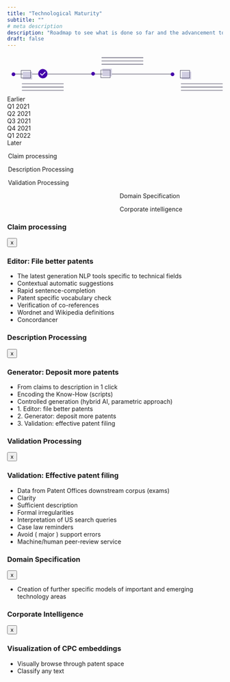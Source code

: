 ```yaml
---
title: "Technological Maturity"
subtitle: ""
# meta description
description: "Roadmap to see what is done so far and the advancement towards future"
draft: false
---
```


<!-- Banner for Roadmap Page-->
<div class="roadmap">
<div class='timeline-img'><svg width="926" height="174" viewBox="0 0 926 174" fill="none" xmlns="http://www.w3.org/2000/svg"><g id="roadmap"><path id="Vector" d="M711.102 82.0398H21.1026V84.0398H711.102V82.0398Z" fill="#3F3D56"/><path id="lineOne" d="M242.388 123.89H63.261V125.902H242.388V123.89Z" fill="#3F3D56"/><path id="lineTwo" d="M242.388 137.978H63.261V139.991H242.388V137.978Z" fill="#3F3D56"/><path id="lineThree" d="M242.388 152.067H63.261V154.08H242.388V152.067Z" fill="#3F3D56"/><path id="rectOne" d="M107.194 73.3357H66.904V106.072H107.194V73.3357Z" fill="#D0CDE1"/><path id="Vector_2" d="M101.319 101.035H59.3496V66.6206H101.319V101.035ZM61.0283 99.3565H99.6399V68.2994H61.0283V99.3565Z" fill="#3F3D56"/><path id="Vector_3" d="M27 92.1786C31.4183 92.1786 35 88.5969 35 84.1786C35 79.7603 31.4183 76.1786 27 76.1786C22.5817 76.1786 19 79.7603 19 84.1786C19 88.5969 22.5817 92.1786 27 92.1786Z" fill="#4400AA"/><path id="oneLine" d="M925.388 123.89H746.261V125.902H925.388V123.89Z" fill="#3F3D56"/><path id="twoLine" d="M925.388 137.978H746.261V139.991H925.388V137.978Z" fill="#3F3D56"/><path id="threeLine" d="M925.388 152.067H746.261V154.08H925.388V152.067Z" fill="#3F3D56"/><path id="rectThree" d="M790.194 73.3357H749.904V106.072H790.194V73.3357Z" fill="#D0CDE1"/><path id="Vector_4" d="M784.319 101.035H742.35V66.6206H784.319V101.035ZM744.028 99.3565H782.64V68.2994H744.028V99.3565Z" fill="#3F3D56"/><path id="Vector_5" d="M710 92.1786C714.418 92.1786 718 88.5969 718 84.1786C718 79.7603 714.418 76.1786 710 76.1786C705.582 76.1786 702 79.7603 702 84.1786C702 88.5969 705.582 92.1786 710 92.1786Z" fill="#4400AA"/><path id="line3" d="M584.388 40.1772H405.261V42.1899H584.388V40.1772Z" fill="#3F3D56"/><path id="line2" d="M584.388 26.0886H405.261V28.1013H584.388V26.0886Z" fill="#3F3D56"/><path id="line1" d="M584.388 12H405.261V14.0127H584.388V12Z" fill="#3F3D56"/><path id="rectTwo" d="M449.194 60.0082H408.904V92.744H449.194V60.0082Z" fill="#D0CDE1"/><path id="Vector_6" d="M443.319 99.4591H401.35V65.0444H443.319V99.4591ZM403.028 97.7803H441.64V66.7232H403.028V97.7803Z" fill="#3F3D56"/><path id="Vector_7" d="M369 89.9011C373.418 89.9011 377 86.3194 377 81.9011C377 77.4828 373.418 73.9011 369 73.9011C364.582 73.9011 361 77.4828 361 81.9011C361 86.3194 364.582 89.9011 369 89.9011Z" fill="#4400AA"/><path id="Vector_8" d="M153.102 100.04C163.044 100.04 171.102 91.9809 171.102 82.0398C171.102 72.0987 163.044 64.0398 153.102 64.0398C143.161 64.0398 135.102 72.0987 135.102 82.0398C135.102 91.9809 143.161 100.04 153.102 100.04Z" fill="white"/><path id="Vector_9" d="M153.087 61.7653C149.148 61.7653 145.298 62.9332 142.023 65.1213C138.749 67.3094 136.196 70.4194 134.689 74.0581C133.182 77.6968 132.787 81.7007 133.556 85.5636C134.324 89.4264 136.221 92.9746 139.006 95.7595C141.791 98.5445 145.339 100.441 149.202 101.209C153.065 101.978 157.068 101.583 160.707 100.076C164.346 98.569 167.456 96.0167 169.644 92.7419C171.832 89.4672 173 85.6171 173 81.6786C173 79.0636 172.485 76.4741 171.484 74.0581C170.483 71.6421 169.017 69.4469 167.168 67.5977C165.318 65.7486 163.123 64.2818 160.707 63.2811C158.291 62.2803 155.702 61.7653 153.087 61.7653ZM149.651 90.5898L141.086 82.0242L143.488 79.6216L149.66 85.7927L162.685 72.7674L165.087 75.17L149.651 90.5898Z" fill="#4400AA"/></g></svg>
</div>
<div id="timeline">
  <!-- ROADMAP CHART -->
  <div id="life">
    <section class="year earlier" style="left: 0px">Earlier</section>
    <section class="year q1-2021" style="left: 130px">Q1 2021</section>
    <section class="year q2-2021" style="left: 260px">Q2 2021</section>
    <section class="year q3-2021" style="left: 390px">Q3 2021</section>
    <section class="year q4-2021" style="left: 520px">Q4 2021</section>
    <section class="year q1-2022" style="left: 650px">Q1 2022</section>
    <section class="year later" style="left: 780px">Later</section>
    <div class="event" style="margin-left: 2px">
      <div class="time claim red-div" style="width: 392px" data-toggle="modal" data-target='#claim'>
      <div class="text-container"><p>Claim processing</p></div>
      </div>
    </div>
    <div class="event" style="margin-left: 2px">
      <div class="time description green-div" style="width: 390px" data-toggle="modal" data-target='#description'><div class="text-container"><p>Description Processing</p></div></div>
    </div>
    <div class="event" style="margin-left: 2px">
      <div class="time validation orange-div" style="width: 522px" data-toggle="modal" data-target='#validation'><div class="text-container"><p>Validation Processing</p></div></div>
    </div>
    <div class="event" style="margin-left: 263px">
      <div class="time domain blue-div" style="width: 650px" data-toggle="modal" data-target='#domain'><div class="text-container"><p>Domain Specification</p></div></div>
    </div>
    <div class="event" style="margin-left: 263px">
      <div class="time corporate violet-div" style="width: 650px" data-toggle="modal" data-target='#corporate'><div class="text-container"><p>Corporate intelligence</p></div></div>
    </div>
    <!-- MODAL POPUP  -->
    <div class="modal fade" id='claim'>
      <div class="modal-dialog modal-lg">
        <div class="modal-content">
          <div class="modal-header">
            <h3>Claim processing</h3>
            <button class="close" type="button" data-dismiss='modal'>x</button>
          </div>
          <div class="modal-body">
            <img src="/images/processor.svg" alt="">     
              <div class="popup-content"><h3>Editor: File better patents</h3>
                <ul>
                <li>The latest generation NLP tools specific to technical fields </li>
                <li>Contextual automatic suggestions</li>
                <li>Rapid sentence-completion</li>
                <li>Patent specific vocabulary check</li>
                <li>Verification of co-references</li>
                <li>Wordnet and Wikipedia definitions</li>
                <li>Concordancer</li>
                </ul>
              </div>
        </div>
<!-- END MODAL-CONTENT -->
</div>
<!-- END MODAL-DIALOG -->
    </div>
    </div>
<!-- END MODAL  -->
<!-- MODAL POPUP  -->
<div class="modal fade" id='description'>
<div class="modal-dialog modal-lg">
<div class="modal-content">
<div class="modal-header text-center">
<h3>Description Processing <br>  </h3>
<button class="close" type="button" data-dismiss='modal'>x</button>
</div>
<div class="modal-body">
  <img src="/images/processor.svg" alt="">
    <div class="popup-content"><h3>Generator: Deposit more patents</h3>
    <ul>
    <li>From claims to description in 1 click</li>
    <li>Encoding the Know-How
    (scripts)</li>
    <li>Controlled generation
    (hybrid AI, parametric approach)</li>
    <li>1. Editor: file better patents</li>
    <li>2. Generator: deposit more patents</li>
    <li>3. Validation: effective patent filing</li>
    </ul>
    </div>
</div>  
</div>
<!-- END MODAL-CONTENT -->
</div>
<!-- END MODAL-DIALOG -->
</div>
<!-- END MODAL  -->
<!-- MODAL POPUP  -->
<div class="modal fade" id='validation'>
<div class="modal-dialog modal-lg">
<div class="modal-content">
<div class="modal-header">
<h3>Validation Processing <br> </h3>
<button class="close" type="button" data-dismiss='modal'>x</button>
</div>
<div class="modal-body">
  <img src="/images/processor.svg" alt="">
  <div class="popup-content"><h3>Validation: Effective patent filing</h3>
    <ul>
    <li>Data from Patent Offices downstream corpus (exams)</li>
    <li>Clarity</li>
    <li>Sufficient description</li>
    <li>Formal irregularities</li>
    <li>Interpretation of US search queries</li>
    <li>Case law reminders</li>
    <li>Avoid ( major ) support errors</li>
    <li>Machine/human peer-review service</li>
    </ul> 
</div>  
 </div>
<!-- END MODAL-CONTENT -->
</div>
<!-- END MODAL-DIALOG -->
</div>
</div>
<!-- END MODAL  -->
<!-- MODAL POPUP  -->
<div class="modal w-100 fade" id='domain'>
  <div class="modal-dialog ">
  <div class="modal-content domain">
  <div class="modal-header">
  <h3>Domain Specification</h3>
  <button class="close" type="button" data-dismiss='modal'>x</button>
  </div>
  <div class="modal-body">    
    <div class="popup-content">
    <!-- <h3>Visualization of CPC embeddings</h3> -->
      <ul>
      <li>Creation of further specific models of important and emerging technology areas</li>
      </ul> 
  </div>  
  </div>
  <!-- END MODAL-CONTENT -->
  </div>
  <!-- END MODAL-DIALOG -->
  </div>
</div>
<!-- MODAL POPUP  -->
<div class="modal w-100 fade" id='corporate'>
  <div class="modal-dialog modal-lg">
  <div class="modal-content corporate">
  <div class="modal-header">
  <h3>Corporate Intelligence</h3>
  <button class="close" type="button" data-dismiss='modal'>x</button>
  </div>
  <div class="modal-body">    
    <div class="popup-content"><h3>Visualization of CPC embeddings</h3>
      <ul>
      <li>Visually browse through patent space</li>
      <li>Classify any text</li>
      </ul> 
  </div>  
  </div>
  <!-- END MODAL-CONTENT -->
  </div>
  <!-- END MODAL-DIALOG -->
  </div>
</div>
</div>
</div>
</div>
